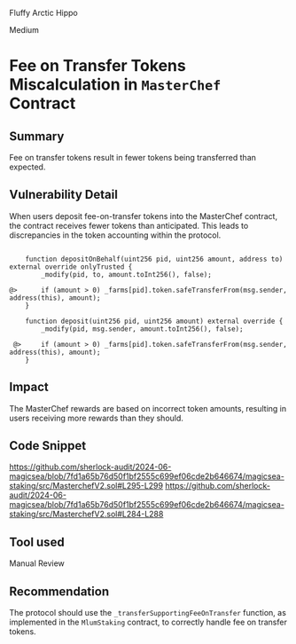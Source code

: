 Fluffy Arctic Hippo

Medium

# Fee on Transfer Tokens Miscalculation in `MasterChef` Contract

## Summary
Fee on transfer tokens result in fewer tokens being transferred than expected. 

## Vulnerability Detail
When users deposit fee-on-transfer tokens into the MasterChef contract, the contract receives fewer tokens than anticipated. This leads to discrepancies in the token accounting within the protocol.

```solidity

    function depositOnBehalf(uint256 pid, uint256 amount, address to) external override onlyTrusted {
        _modify(pid, to, amount.toInt256(), false);

@>      if (amount > 0) _farms[pid].token.safeTransferFrom(msg.sender, address(this), amount);
    }

    function deposit(uint256 pid, uint256 amount) external override {
        _modify(pid, msg.sender, amount.toInt256(), false);

 @>     if (amount > 0) _farms[pid].token.safeTransferFrom(msg.sender, address(this), amount);
    }
```

## Impact
The MasterChef rewards are based on incorrect token amounts, resulting in users receiving more rewards than they should.

## Code Snippet
https://github.com/sherlock-audit/2024-06-magicsea/blob/7fd1a65b76d50f1bf2555c699ef06cde2b646674/magicsea-staking/src/MasterchefV2.sol#L295-L299
https://github.com/sherlock-audit/2024-06-magicsea/blob/7fd1a65b76d50f1bf2555c699ef06cde2b646674/magicsea-staking/src/MasterchefV2.sol#L284-L288

## Tool used

Manual Review

## Recommendation
The protocol should use the `_transferSupportingFeeOnTransfer` function, as implemented in the `MlumStaking` contract, to correctly handle fee on transfer tokens.